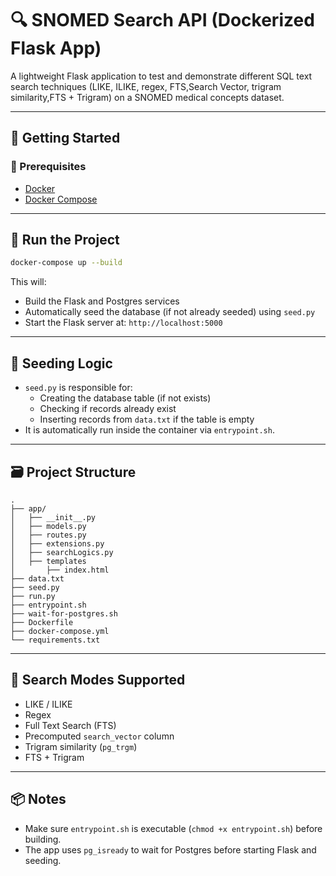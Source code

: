 # 🔍 SNOMED Search API (Dockerized Flask App)

A lightweight Flask application to test and demonstrate different SQL text search techniques (LIKE, ILIKE, regex, FTS,Search Vector, trigram similarity,FTS + Trigram) on a SNOMED medical concepts dataset.

---

## 🚀 Getting Started

### 🔧 Prerequisites

- [Docker](https://www.docker.com/)
- [Docker Compose](https://docs.docker.com/compose/)

---

## 🐳 Run the Project

```bash
docker-compose up --build
```

This will:

- Build the Flask and Postgres services
- Automatically seed the database (if not already seeded) using `seed.py`
- Start the Flask server at: `http://localhost:5000`

---

## 🌱 Seeding Logic

- `seed.py` is responsible for:
  - Creating the database table (if not exists)
  - Checking if records already exist
  - Inserting records from `data.txt` if the table is empty
- It is automatically run inside the container via `entrypoint.sh`.

---

## 🗃️ Project Structure

```
.
├── app/
│   ├── __init__.py
│   ├── models.py
│   ├── routes.py
│   ├── extensions.py
│   ├── searchLogics.py
│   ├── templates
│       ├── index.html
├── data.txt
├── seed.py
├── run.py
├── entrypoint.sh
├── wait-for-postgres.sh
├── Dockerfile
├── docker-compose.yml
└── requirements.txt
```

---

## 🔎 Search Modes Supported

- LIKE / ILIKE
- Regex
- Full Text Search (FTS)
- Precomputed `search_vector` column
- Trigram similarity (`pg_trgm`)
- FTS + Trigram

---

## 📦 Notes

- Make sure `entrypoint.sh` is executable (`chmod +x entrypoint.sh`) before building.
- The app uses `pg_isready` to wait for Postgres before starting Flask and seeding.
